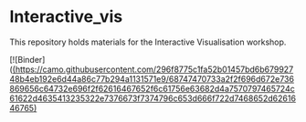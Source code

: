 # Interactive_vis
This repository holds materials for the Interactive Visualisation workshop.

[![Binder]([(https://camo.githubusercontent.com/296f8775c1fa52b01457bd6b67992748b4eb192e6d44a86c77b294a1131571e9/68747470733a2f2f696d672e736869656c64732e696f2f62616467652f6c61756e63682d4a7570797465724c61622d4635413235322e7376673f7374796c653d666f722d7468652d6261646765)](https://mybinder.org/v2/gh/UKDataServiceOpen/Interactive_vis/HEAD)
